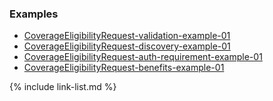 
### Examples

- [CoverageEligibilityRequest-validation-example-01](CoverageEligibilityRequest-validation-example-01.html)
- [CoverageEligibilityRequest-discovery-example-01](CoverageEligibilityRequest-discovery-example-01.html)
- [CoverageEligibilityRequest-auth-requirement-example-01](CoverageEligibilityRequest-auth-requirement-example-01.html)
- [CoverageEligibilityRequest-benefits-example-01](CoverageEligibilityRequest-benefits-example-01.html)


{% include link-list.md %}
